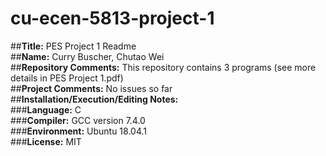 # cu-ecen-5813-project-1
##**Title:** 
PES Project 1 Readme <br/>
##**Name:** 
Curry Buscher, Chutao Wei <br/>
##**Repository Comments:** 
This repository contains 3 programs (see more details in PES Project 1.pdf) <br/>
##**Project Comments:** 
No issues so far <br/>
##**Installation/Execution/Editing Notes:**<br/>
###**Language:**
C<br/>
###**Compiler:**
GCC version 7.4.0<br/>
###**Environment:**
Ubuntu 18.04.1<br/>
###**License:**
MIT<br/>

